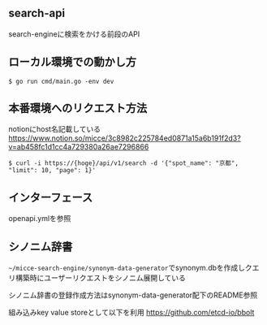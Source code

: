 ## search-api
search-engineに検索をかける前段のAPI

## ローカル環境での動かし方
```shell
$ go run cmd/main.go -env dev
```

## 本番環境へのリクエスト方法

notionにhost名記載している
https://www.notion.so/micce/3c8982c225784ed0871a15a6b191f2d3?v=ab458fc1d1cc4a729380a26ae7296866

```shell
$ curl -i https://{hoge}/api/v1/search -d '{"spot_name": "京都", "limit": 10, "page": 1}'
```

## インターフェース
openapi.ymlを参照

## シノニム辞書
`~/micce-search-engine/synonym-data-generator`でsynonym.dbを作成しクエリ構築時にユーザーリクエストをシノニム展開している

シノニム辞書の登録作成方法はsynonym-data-generator配下のREADME参照

組み込みkey value storeとして以下を利用
https://github.com/etcd-io/bbolt
